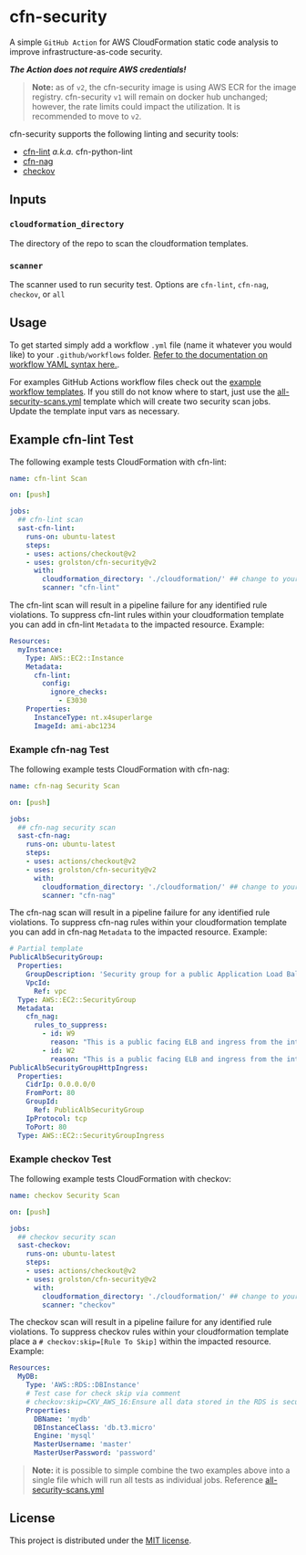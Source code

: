 # cfn-security

A simple `GitHub Action` for AWS CloudFormation static code analysis to improve infrastructure-as-code security.

***The Action does not require AWS credentials!***

> **Note:** as of `v2`, the cfn-security image is using AWS ECR for the image registry. cfn-security `v1` will remain on docker hub unchanged; however, the rate limits could impact the utilization. It is recommended to move to `v2`.

cfn-security supports the following linting and security tools:

- [cfn-lint](https://github.com/aws-cloudformation/cfn-python-lint) *a.k.a.* cfn-python-lint
- [cfn-nag](https://github.com/stelligent/cfn_nag)
- [checkov](https://github.com/bridgecrewio/checkov)

## Inputs

### `cloudformation_directory`

The directory of the repo to scan the cloudformation templates.

### `scanner`

The scanner used to run security test. Options are `cfn-lint`, `cfn-nag`, `checkov`, or `all`

## Usage

To get started simply add a workflow `.yml` file (name it whatever you would like) to your `.github/workflows` folder. [Refer to the documentation on workflow YAML syntax here.](https://help.github.com/en/articles/workflow-syntax-for-github-actions).

For examples GitHub Actions workflow files check out the [example workflow templates](https://github.com/grolston/cfn-security/tree/master/workflow-examples). If you still do not know where to start, just use the [all-security-scans.yml](workflow-examples/all-security-scans.yml) template which will create two security scan jobs. Update the template input vars as necessary.

## Example cfn-lint Test

The following example tests CloudFormation with cfn-lint:

```yaml
name: cfn-lint Scan

on: [push]

jobs:
  ## cfn-lint scan
  sast-cfn-lint:
    runs-on: ubuntu-latest
    steps:
    - uses: actions/checkout@v2
    - uses: grolston/cfn-security@v2
      with:
        cloudformation_directory: './cloudformation/' ## change to your template directory
        scanner: "cfn-lint"
```

The cfn-lint scan will result in a pipeline failure for any identified rule violations. To suppress cfn-lint rules within your cloudformation template you can add in cfn-lint `Metadata` to the impacted resource. Example:

```yaml
Resources:
  myInstance:
    Type: AWS::EC2::Instance
    Metadata:
      cfn-lint:
        config:
          ignore_checks:
            - E3030
    Properties:
      InstanceType: nt.x4superlarge
      ImageId: ami-abc1234
```

### Example cfn-nag Test

The following example tests CloudFormation with cfn-nag:

```yaml
name: cfn-nag Security Scan

on: [push]

jobs:
  ## cfn-nag security scan
  sast-cfn-nag:
    runs-on: ubuntu-latest
    steps:
    - uses: actions/checkout@v2
    - uses: grolston/cfn-security@v2
      with:
        cloudformation_directory: './cloudformation/' ## change to your template directory
        scanner: "cfn-nag"
```
The cfn-nag scan will result in a pipeline failure for any identified rule violations. To suppress cfn-nag rules within your cloudformation template you can add in cfn-nag `Metadata` to the impacted resource. Example:

```yaml
# Partial template
PublicAlbSecurityGroup:
  Properties:
    GroupDescription: 'Security group for a public Application Load Balancer'
    VpcId:
      Ref: vpc
  Type: AWS::EC2::SecurityGroup
  Metadata:
    cfn_nag:
      rules_to_suppress:
        - id: W9
          reason: "This is a public facing ELB and ingress from the internet should be permitted."
        - id: W2
          reason: "This is a public facing ELB and ingress from the internet should be permitted."
PublicAlbSecurityGroupHttpIngress:
  Properties:
    CidrIp: 0.0.0.0/0
    FromPort: 80
    GroupId:
      Ref: PublicAlbSecurityGroup
    IpProtocol: tcp
    ToPort: 80
  Type: AWS::EC2::SecurityGroupIngress
```

### Example checkov Test

The following example tests CloudFormation with checkov:

```yaml
name: checkov Security Scan

on: [push]

jobs:
  ## checkov security scan
  sast-checkov:
    runs-on: ubuntu-latest
    steps:
    - uses: actions/checkout@v2
    - uses: grolston/cfn-security@v2
      with:
        cloudformation_directory: './cloudformation/' ## change to your template directory
        scanner: "checkov"
```
The checkov scan will result in a pipeline failure for any identified rule violations. To suppress checkov rules within your cloudformation template place a `# checkov:skip=[Rule To Skip]` within the impacted resource. Example:

```yaml
Resources:
  MyDB:
    Type: 'AWS::RDS::DBInstance'
    # Test case for check skip via comment
    # checkov:skip=CKV_AWS_16:Ensure all data stored in the RDS is securely encrypted at rest
    Properties:
      DBName: 'mydb'
      DBInstanceClass: 'db.t3.micro'
      Engine: 'mysql'
      MasterUsername: 'master'
      MasterUserPassword: 'password'
```

> **Note:** it is possible to simple combine the two examples above into a single file which will run all tests as individual jobs. Reference [all-security-scans.yml](workflow-examples/all-security-scans.yml)

## License

This project is distributed under the [MIT license](LICENSE.md).
